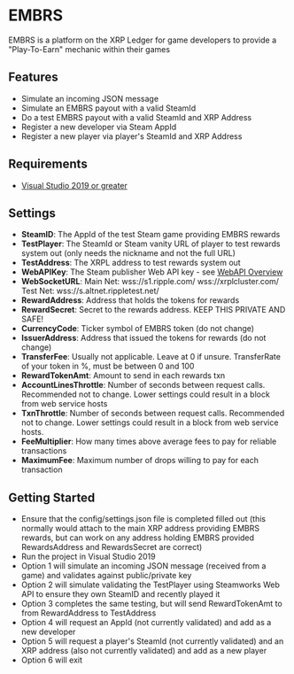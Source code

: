 # EMBRS
EMBRS is a platform on the XRP Ledger for game developers to provide a "Play-To-Earn" mechanic within their games

## Features

- Simulate an incoming JSON message
- Simulate an EMBRS payout with a valid SteamId
- Do a test EMBRS payout with a valid SteamId and XRP Address
- Register a new developer via Steam AppId
- Register a new player via player's SteamId and XRP Address

## Requirements

- [Visual Studio 2019 or greater](https://visualstudio.microsoft.com/downloads/)

## Settings

- **SteamID**: The AppId of the test Steam game providing EMBRS rewards
- **TestPlayer**: The SteamId or Steam vanity URL of player to test rewards system out (only needs the nickname and not the full URL)
- **TestAddress**: The XRPL address to test rewards system out
- **WebAPIKey**: The Steam publisher Web API key - see [WebAPI Overview](https://partner.steamgames.com/doc/webapi_overview/auth)
- **WebSocketURL**: Main Net: 	wss://s1.ripple.com/  wss://xrplcluster.com/  Test Net: wss://s.altnet.rippletest.net/
- **RewardAddress**: Address that holds the tokens for rewards
- **RewardSecret**: Secret to the rewards address. KEEP THIS PRIVATE AND SAFE!
- **CurrencyCode**: Ticker symbol of EMBRS token (do not change)
- **IssuerAddress**: Address that issued the tokens for rewards (do not change)
- **TransferFee**: Usually not applicable. Leave at 0 if unsure. TransferRate of your token in %, must be between 0 and 100
- **RewardTokenAmt**: Amount to send in each rewards txn
- **AccountLinesThrottle**: Number of seconds between request calls. Recommended not to change. Lower settings could result in a block from web service hosts
- **TxnThrottle**: Number of seconds between request calls. Recommended not to change. Lower settings could result in a block from web service hosts.
- **FeeMultiplier**: How many times above average fees to pay for reliable transactions
- **MaximumFee**: Maximum number of drops willing to pay for each transaction

## Getting Started

- Ensure that the config/settings.json file is completed filled out (this normally would attach to the main XRP address providing EMBRS rewards, but can work on any address holding EMBRS provided RewardsAddress and RewardsSecret are correct)
- Run the project in Visual Studio 2019
- Option 1 will simulate an incoming JSON message (received from a game) and validates against public/private key
- Option 2 will simulate validating the TestPlayer using Steamworks Web API to ensure they own SteamID and recently played it
- Option 3 completes the same testing, but will send RewardTokenAmt to from RewardAddress to TestAddress
- Option 4 will request an AppId (not currently validated) and add as a new developer
- Option 5 will request a player's SteamId (not currently validated) and an XRP address (also not currently validated) and add as a new player
- Option 6 will exit
